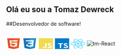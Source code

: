 ## Olá eu sou a Tomaz Dewreck
  ##Desenvolvedor de software!



<div style="display: inline_block"><br>
   <img align="center" alt="tm-HTML" height="30" width="40" src="https://raw.githubusercontent.com/devicons/devicon/master/icons/html5/html5-original.svg">
  <img align="center" alt="tm-CSS" height="30" width="40" src="https://raw.githubusercontent.com/devicons/devicon/master/icons/css3/css3-original.svg">
  <img align="center" alt="tm-Js" height="30" width="40" src="https://raw.githubusercontent.com/devicons/devicon/master/icons/javascript/javascript-plain.svg">
  <img align="center" alt="tm-Ts" height="30" width="40" src="https://raw.githubusercontent.com/devicons/devicon/master/icons/typescript/typescript-plain.svg">
  <img align="center" alt="tm-React" height="30" width="40" src="https://raw.githubusercontent.com/devicons/devicon/master/icons/react/react-original.svg">
 <img align="center" alt="tm-React" height="30" width="40" src="https://raw.githubusercontent.com/devicons/devicon/master/icons/php/php.svg">
 
 
  

 

